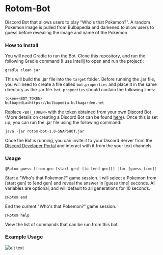 # Rotom-Bot
Discord Bot that allows users to play "Who's that Pokemon?". A random Pokemon image is pulled from Bulbapedia and darkened to allow users to guess before revealing the image and name of the Pokemon.

### How to Install
You will need Gradle to run the Bot. Clone this repository, and run the following Gradle command (I use Intellij to open and run the project):
```
gradle clean jar
```
This will build the .jar file into the `target` folder. Before running the .jar file, you will need to create a file called `bot.properties` and place it in the same directory as the .jar file. `bot.properties` should contain the following lines:
```
token=<BOT_TOKEN>
bulbapedia=https://bulbapedia.bulbagarden.net
```
Replace `<BOT_TOKEN>` with the token obtained from your own Discord Bot (More details on creating a Discord Bot can be found [here](https://discord.com/developers/docs/intro)). Once this is set up, you can run the .jar file using the following command:
```
java -jar rotom-bot-1.0-SNAPSHOT.jar
```
Once the Bot is running, you can invite it to your Discord Server from the [Discord Developer Portal](https://discord.com/developers/applications) and interact with it from the your text channels.

### Usage
`@Rotom guess [from gen [start gen] [to [end gen]]] [for [guess time]]`

Start a "Who's that Pokemon?" game session. I will select a Pokemon from [start gen] to [end gen] and reveal the answer in [guess time] seconds. All variables are optional, and will default to all generations for 10 seconds.

`@Rotom end`

End the current "Who's that Pokemon?" game session.

`@Rotom help`

View the list of commands that can be run from this bot.

### Example Usage
![alt text](https://i.ibb.co/THh5Qk8/rotom-sample.png)
